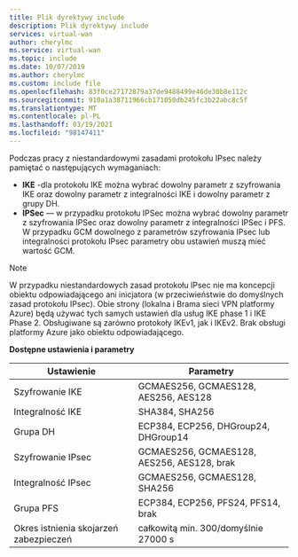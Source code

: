 ```yaml
---
title: Plik dyrektywy include
description: Plik dyrektywy include
services: virtual-wan
author: cherylmc
ms.service: virtual-wan
ms.topic: include
ms.date: 10/07/2019
ms.author: cherylmc
ms.custom: include file
ms.openlocfilehash: 83f0ce27172879a37de9488499e46de30b8e112c
ms.sourcegitcommit: 910a1a38711966cb171050db245fc3b22abc8c5f
ms.translationtype: MT
ms.contentlocale: pl-PL
ms.lasthandoff: 03/19/2021
ms.locfileid: "98147411"
---
```

Podczas pracy z niestandardowymi zasadami protokołu IPsec należy pamiętać o następujących wymaganiach:

* **IKE** -dla protokołu IKE można wybrać dowolny parametr z szyfrowania IKE oraz dowolny parametr z integralności IKE i dowolny parametr z grupy DH.
* **IPSec** — w przypadku protokołu IPSec można wybrać dowolny parametr z szyfrowania IPSec oraz dowolny parametr z integralności IPSec i PFS. W przypadku GCM dowolnego z parametrów szyfrowania IPsec lub integralności protokołu IPsec parametry obu ustawień muszą mieć wartość GCM.

>[!NOTE]
> W przypadku niestandardowych zasad protokołu IPsec nie ma koncepcji obiektu odpowiadającego ani inicjatora (w przeciwieństwie do domyślnych zasad protokołu IPsec). Obie strony (lokalna i Brama sieci VPN platformy Azure) będą używać tych samych ustawień dla usług IKE phase 1 i IKE Phase 2. Obsługiwane są zarówno protokoły IKEv1, jak i IKEv2. Brak obsługi platformy Azure jako obiektu odpowiadającego.
>

**Dostępne ustawienia i parametry**

| Ustawienie | Parametry |
|--- |--- |
| Szyfrowanie IKE | GCMAES256, GCMAES128, AES256, AES128 |
| Integralność IKE | SHA384, SHA256 |
| Grupa DH | ECP384, ECP256, DHGroup24, DHGroup14 |
| Szyfrowanie IPsec | GCMAES256, GCMAES128, AES256, AES128, brak |
| Integralność IPsec | GCMAES256, GCMAES128, SHA256 |
| Grupa PFS | ECP384, ECP256, PFS24, PFS14, brak |
| Okres istnienia skojarzeń zabezpieczeń |całkowitą min. 300/domyślnie 27000 s |
